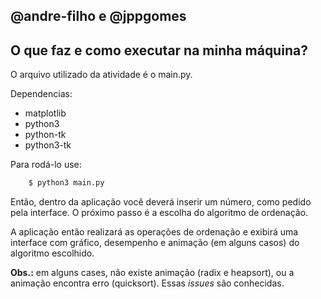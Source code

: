 ## @andre-filho e @jppgomes

## O que faz e como executar na minha máquina?
O arquivo utilizado da atividade é o main.py.

Dependencias:

 - matplotlib
 - python3
 - python-tk
 - python3-tk

Para rodá-lo use:

```bash
    $ python3 main.py
```

Então, dentro da aplicação você deverá inserir um número, como pedido pela interface. O próximo passo é a escolha do algoritmo de ordenação.

A aplicação então realizará as operações de ordenação e exibirá uma interface com gráfico, desempenho e animação (em alguns casos) do algoritmo escolhido.

**Obs.:** em alguns cases, não existe animação (radix e heapsort), ou a animação encontra erro (quicksort). Essas _issues_ são conhecidas.
